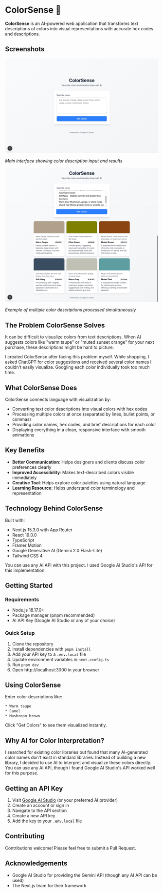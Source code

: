 # ColorSense 🎨

**ColorSense** is an AI-powered web application that transforms text descriptions of colors into visual representations with accurate hex codes and descriptions.

## Screenshots

![ColorSense Demo](/screenshots/Main-Interface.jpeg)

_Main interface showing color description input and results_

![Multiple Color Results](/screenshots/Results-Output.jpeg)

_Example of multiple color descriptions processed simultaneously_

## The Problem ColorSense Solves

It can be difficult to visualize colors from text descriptions. When AI suggests colors like "warm taupe" or "muted sunset orange" for your next purchase, these descriptions might be hard to picture.

I created ColorSense after facing this problem myself. While shopping, I asked ChatGPT for color suggestions and received several color names I couldn't easily visualize. Googling each color individually took too much time.

## What ColorSense Does

ColorSense connects language with visualization by:

- Converting text color descriptions into visual colors with hex codes
- Processing multiple colors at once (separated by lines, bullet points, or commas)
- Providing color names, hex codes, and brief descriptions for each color
- Displaying everything in a clean, responsive interface with smooth animations

## Key Benefits

- **Better Communication**: Helps designers and clients discuss color preferences clearly
- **Improved Accessibility**: Makes text-described colors visible immediately
- **Creative Tool**: Helps explore color palettes using natural language
- **Learning Resource**: Helps understand color terminology and representation

## Technology Behind ColorSense

Built with:

- Next.js 15.3.0 with App Router
- React 19.0.0
- TypeScript
- Framer Motion
- Google Generative AI (Gemini 2.0 Flash-Lite)
- Tailwind CSS 4

You can use any AI API with this project. I used Google AI Studio's API for this implementation.

## Getting Started

### Requirements

- Node.js 18.17.0+
- Package manager (pnpm recommended)
- AI API Key (Google AI Studio or any of your choice)

### Quick Setup

1. Clone the repository
2. Install dependencies with `pnpm install`
3. Add your API key to a `.env.local` file
4. Update environment variables in `next.config.ts`
5. Run `pnpm dev`
6. Open http://localhost:3000 in your browser

## Using ColorSense

Enter color descriptions like:

```
* Warm taupe
* Camel
* Mushroom brown
```

Click "Get Colors" to see them visualized instantly.

## Why AI for Color Interpretation?

I searched for existing color libraries but found that many AI-generated color names don't exist in standard libraries. Instead of building a new library, I decided to use AI to interpret and visualize these colors directly. You can use any AI API, though I found Google AI Studio's API worked well for this purpose.

## Getting an API Key

1. Visit [Google AI Studio](https://ai.google.dev/) (or your preferred AI provider)
2. Create an account or sign in
3. Navigate to the API section
4. Create a new API key
5. Add the key to your `.env.local` file

## Contributing

Contributions welcome! Please feel free to submit a Pull Request.

## Acknowledgements

- Google AI Studio for providing the Gemini API (though any AI API can be used)
- The Next.js team for their framework
